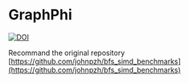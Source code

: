 # GraphPhi
[![DOI](https://zenodo.org/badge/DOI/10.5281/zenodo.1318418.svg)](https://doi.org/10.5281/zenodo.1318418)

Recommand the original repository [https://github.com/johnpzh/bfs_simd_benchmarks](https://github.com/johnpzh/bfs_simd_benchmarks)
